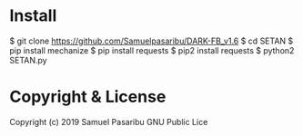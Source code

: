 # Install
$ git clone https://github.com/Samuelpasaribu/DARK-FB_v1.6
$ cd SETAN
$ pip install mechanize
$ pip install requests
$ pip2 install requests
$ python2 SETAN.py
# Copyright & License
  Copyright (c) 2019 Samuel Pasaribu GNU Public Lice
